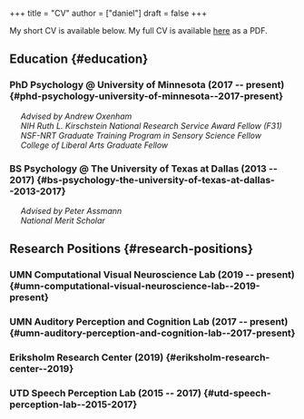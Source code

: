 +++
title = "CV"
author = ["daniel"]
draft = false
+++

My short CV is available below. My full CV is available [here](/download/cv.pdf) as a PDF.


## Education {#education}


### PhD Psychology @ University of Minnesota (2017 -- present) {#phd-psychology-university-of-minnesota--2017-present}

&nbsp;&nbsp;&nbsp;&nbsp; _Advised by Andrew Oxenham_  
&nbsp;&nbsp;&nbsp;&nbsp; _NIH Ruth L. Kirschstein National Research Service Award Fellow (F31)_  
&nbsp;&nbsp;&nbsp;&nbsp; _NSF-NRT Graduate Training Program in Sensory Science Fellow_  
&nbsp;&nbsp;&nbsp;&nbsp; _College of Liberal Arts Graduate Fellow_  


### BS Psychology @ The University of Texas at Dallas (2013 -- 2017) {#bs-psychology-the-university-of-texas-at-dallas--2013-2017}

&nbsp;&nbsp;&nbsp;&nbsp; _Advised by Peter Assmann_  
&nbsp;&nbsp;&nbsp;&nbsp; _National Merit Scholar_  


## Research Positions {#research-positions}


### UMN Computational Visual Neuroscience Lab (2019 -- present) {#umn-computational-visual-neuroscience-lab--2019-present}


### UMN Auditory Perception and Cognition Lab (2017 -- present) {#umn-auditory-perception-and-cognition-lab--2017-present}


### Eriksholm Research Center (2019) {#eriksholm-research-center--2019}


### UTD Speech Perception Lab (2015 -- 2017) {#utd-speech-perception-lab--2015-2017}